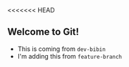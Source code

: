 <<<<<<< HEAD
## Welcome to Git!

- This is coming from `dev-bibin`
- I'm adding this from `feature-branch`